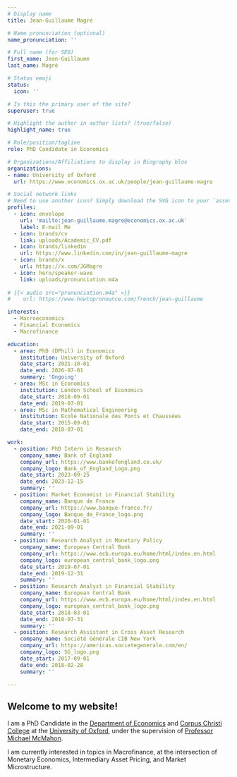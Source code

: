 ```yaml
---
# Display name
title: Jean-Guillaume Magré

# Name pronunciation (optional)
name_pronunciation: ''

# Full name (for SEO)
first_name: Jean-Guillaume
last_name: Magré

# Status emoji
status:
  icon: ''

# Is this the primary user of the site?
superuser: true

# Highlight the author in author lists? (true/false)
highlight_name: true

# Role/position/tagline
role: PhD Candidate in Economics

# Organizations/Affiliations to display in Biography blox
organizations:
- name: University of Oxford
  url: https://www.economics.ox.ac.uk/people/jean-guillaume-magre

# Social network links
# Need to use another icon? Simply download the SVG icon to your `assets/media/icons/` folder.
profiles:
  - icon: envelope
    url: 'mailto:jean-guillaume.magre@economics.ox.ac.uk'
    label: E-mail Me
  - icon: brands/cv
    link: uploads/Academic_CV.pdf
  - icon: brands/linkedin
    url: https://www.linkedin.com/in/jean-guillaume-magre
  - icon: brands/x
    url: https://x.com/JGMagre
  - icon: hero/speaker-wave
    link: uploads/pronunciation.m4a
    
# {{< audio src="pronunciation.m4a" >}}
#    url: https://www.howtopronounce.com/french/jean-guillaume

interests:
  - Macroeconomics
  - Financial Economics
  - Macrofinance

education:
  - area: PhD (DPhil) in Economics
    institution: University of Oxford
    date_start: 2021-10-01
    date_end: 2026-07-01
    summary: 'Ongoing'
  - area: MSc in Economics
    institution: London School of Economics
    date_start: 2018-09-01
    date_end: 2019-07-01
  - area: MSc in Mathematical Engineering
    institution: Ecole Nationale des Ponts et Chaussées
    date_start: 2015-09-01
    date_end: 2018-07-01

work:
  - position: PhD Intern in Research
    company_name: Bank of England
    company_url: https://www.bankofengland.co.uk/
    company_logo: Bank_of_England_Logo.png
    date_start: 2023-09-25
    date_end: 2023-12-15
    summary: ''
  - position: Market Economist in Financial Stability
    company_name: Banque de France
    company_url: https://www.banque-france.fr/
    company_logo: Banque_de_France_logo.png
    date_start: 2020-01-01
    date_end: 2021-09-01
    summary: ''
  - position: Research Analyst in Monetary Policy
    company_name: European Central Bank
    company_url: https://www.ecb.europa.eu/home/html/index.en.html
    company_logo: european_central_bank_logo.png
    date_start: 2019-07-01
    date_end: 2019-12-31
    summary: ''
  - position: Research Analyst in Financial Stability
    company_name: European Central Bank
    company_url: https://www.ecb.europa.eu/home/html/index.en.html
    company_logo: european_central_bank_logo.png
    date_start: 2018-03-01
    date_end: 2018-07-31
    summary: ''
  - position: Research Assistant in Cross Asset Research
    company_name: Société Générale CIB New York
    company_url: https://americas.societegenerale.com/en/
    company_logo: SG_logo.png
    date_start: 2017-09-01
    date_end: 2018-02-28
    summary: ''

---
```


## Welcome to my website!

I am a PhD Candidate in the [Department of Economics](https://www.economics.ox.ac.uk/) and [Corpus Christi College](https://www.ccc.ox.ac.uk) at the [University of Oxford](https://www.ox.ac.uk/), under the supervision of [Professor Michael McMahon](https://mcmahonecon.com/).

I am currently interested in topics in Macrofinance, at the intersection of Monetary Economics, Intermediary Asset Pricing, and Market Microstructure.

